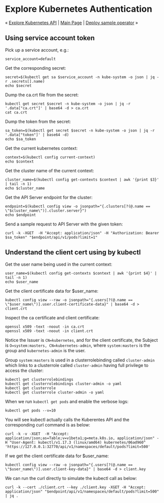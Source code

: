 # Explore Kubernetes Authentication

« [Explore Kubernetes API](explorer-k8s-api.md) | [Main Page](../README.md) | [Deploy sample operator](deploy-sample-operator.md) »

## Using service account token 

Pick up a service account, e.g.:
```
service_account=default
```

Get the corresponding secret:
```
secret=$(kubectl get sa $service_account -n kube-system -o json | jq -r .secrets[].name)
echo $secret
```

Dump the ca.crt file from the secret:
```
kubectl get secret $secret -n kube-system -o json | jq -r '.data["ca.crt"]' | base64 -d > ca.crt
cat ca.crt
```

Dump the token from the secret:
```
sa_token=$(kubectl get secret $secret -n kube-system -o json | jq -r '.data["token"]' | base64 -d)
echo $sa_token
```

Get the current kubernetes context:
```
context=$(kubectl config current-context)
echo $context
```

Get the cluster name of the current context:
```
cluster_name=$(kubectl config get-contexts $context | awk '{print $3}' | tail -n 1)
echo $cluster_name
```

Get the API Server endpoint for the cluster:
```
endpoint=$(kubectl config view -o jsonpath="{.clusters[?(@.name == \"$cluster_name\")].cluster.server}")
echo $endpoint
```

Send a sample request to API Server with the given token:
```
curl -k -XGET  -H "Accept: application/json" -H "Authorization: Bearer $sa_token" "$endpoint/api/v1/pods?limit=1"
```

## Understand the client cert using by kubectl

Get the user name being used in the current context:
```
user_name=$(kubectl config get-contexts $context | awk '{print $4}' | tail -n 1)
echo $user_name
```

Get the client certificate data for $user_name:
```
kubectl config view --raw -o jsonpath="{.users[?(@.name == \"$user_name\")].user.client-certificate-data}" | base64 -d > client.crt
```

Inspect the ca certificate and client certificate:
```
openssl x509 -text -noout -in ca.crt
openssl x509 -text -noout -in client.crt
```

Notice the Issuer is `CN=kubernetes`, and for the client certificate, the Subject is `O=system:masters, CN=kubernetes-admin`, where `system:masters` is the group and `kubernetes-admin` is the user.

Group `system:masters` is used in a clusterrolebinding called `cluster-admin` which links to a clusterrole called `cluster-admin` having full privilege to access the cluster:
```
kubectl get clusterrolebindings
kubectl get clusterrolebindings cluster-admin -o yaml
kubectl get clusterrole
kubectl get clusterrole cluster-admin -o yaml
```

When we run `kubectl get pods` and enable the verbose logs:
```
kubectl get pods --v=10
```

You will see kubectl actually calls the Kuberentes API and the corresponding curl command is as below:
```
curl -k -v -XGET  -H "Accept: application/json;as=Table;v=v1beta1;g=meta.k8s.io, application/json" -H "User-Agent: kubectl/v1.17.3 (linux/amd64) kubernetes/06ad960" 'https://127.0.0.1:32770/api/v1/namespaces/default/pods?limit=500'
```

If we get the client certificate data for $user_name:
```
kubectl config view --raw -o jsonpath="{.users[?(@.name == \"$user_name\")].user.client-key-data}" | base64 -d > client.key
```

We can run the curl directly to simulate the kubectl call as below:
```
curl -k --cert ./client.crt --key ./client.key -XGET -H "Accept: application/json" "$endpoint/api/v1/namespaces/default/pods?limit=500" | jq .
```
